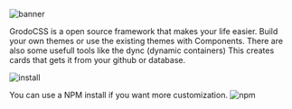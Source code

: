 

![banner](https://github.com/user-attachments/assets/0180548f-b4c8-4e6e-b583-cac034567e8e)

GrodoCSS is a open source framework that makes your life easier. 
Build your own themes or use the existing themes with Components.
There are also some usefull tools like the dync (dynamic containers)
This creates cards that gets it from your github or database.


![install](https://github.com/user-attachments/assets/abd07365-774c-4231-876b-d4662113b129)

You can use a NPM install if you want more customization.
![npm](https://github.com/user-attachments/assets/47da3638-8b63-42c2-be64-f47fe8d2e033)
